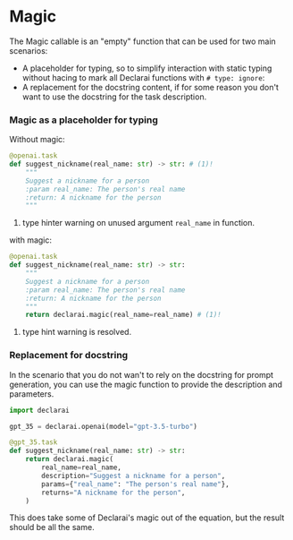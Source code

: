 # Magic

The Magic callable is an "empty" function that can be used for two main scenarios:

 - A placeholder for typing, so to simplify interaction with static typing without hacing to mark all Declarai functions with `# type: ignore`:
 - A replacement for the docstring content, if for some reason you don't want to use the docstring for the task description.


### Magic as a placeholder for typing

Without magic:
```python
@openai.task
def suggest_nickname(real_name: str) -> str: # (1)!
    """
    Suggest a nickname for a person
    :param real_name: The person's real name
    :return: A nickname for the person
    """
```

1. type hinter warning on unused argument `real_name` in function.

with magic:
```python
@openai.task
def suggest_nickname(real_name: str) -> str:
    """
    Suggest a nickname for a person
    :param real_name: The person's real name
    :return: A nickname for the person
    """
    return declarai.magic(real_name=real_name) # (1)!
```

1. type hint warning is resolved.


### Replacement for docstring

In the scenario that you do not wan't to rely on the docstring for prompt generation, you can use the magic function to provide the description and parameters.

```python
import declarai

gpt_35 = declarai.openai(model="gpt-3.5-turbo")

@gpt_35.task
def suggest_nickname(real_name: str) -> str:
    return declarai.magic(
        real_name=real_name,
        description="Suggest a nickname for a person",
        params={"real_name": "The person's real name"},
        returns="A nickname for the person",
    )
```

This does take some of Declarai's magic out of the equation, but the result should be all the same.
